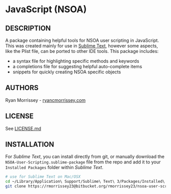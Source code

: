 JavaScript (NSOA)
=================

DESCRIPTION
-----------

A package containing helpful tools for NSOA user scripting in JavaScript. This was created mainly for use in [Sublime Text](http://www.sublimetext.com/), however some aspects, like the Plist file, can be ported to other IDE tools. This package includes:

* a syntax file for highlighting specific methods and keywords
* a completions file for suggesting helpful auto-complete items
* snippets for quickly creating NSOA specific objects

AUTHORS
-------

Ryan Morrissey - [ryancmorrissey.com](http://ryancmorrissey.com)

LICENSE
-------

See [LICENSE.md](LICENSE.md)

INSTALLATION
------------

For _Sublime Text_, you can install directly from git, or manually download the `NSOA-User-Scripting.sublime-package` file from the repo and add it to your `Installed Packages` folder within _Sublime Text_.

```bash
# use for Sublime Text on Mac/OSX
cd ~/Library/Application\ Support/Sublime\ Text\ 3/Packages/Installed\ Packages
git clone https://rmorrissey23@bitbucket.org/rmorrissey23/nsoa-user-scripting.git

```
